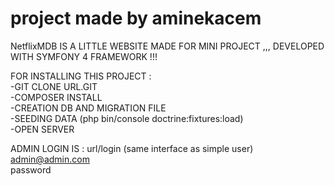 # project made by aminekacem 

NetflixMDB IS A LITTLE WEBSITE MADE FOR MINI PROJECT ,,, DEVELOPED WITH SYMFONY 4 FRAMEWORK !!! <br/>

FOR INSTALLING THIS PROJECT : <br/>
  -GIT CLONE URL.GIT <br/>
  -COMPOSER INSTALL <br/>
  -CREATION DB AND MIGRATION FILE <br/>
  -SEEDING DATA (php bin/console doctrine:fixtures:load) <br/>
  -OPEN SERVER <br/>
  
  
  ADMIN LOGIN IS :  url/login (same interface as simple user) <br/> 
                    admin@admin.com <br/>
                    password <br/>
